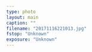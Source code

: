 ```yaml
---
type: photo
layout: main
caption: ""
filename: "20171116221013.jpg"
fstop: "Unknown"
exposure: "Unknown"
---
```

